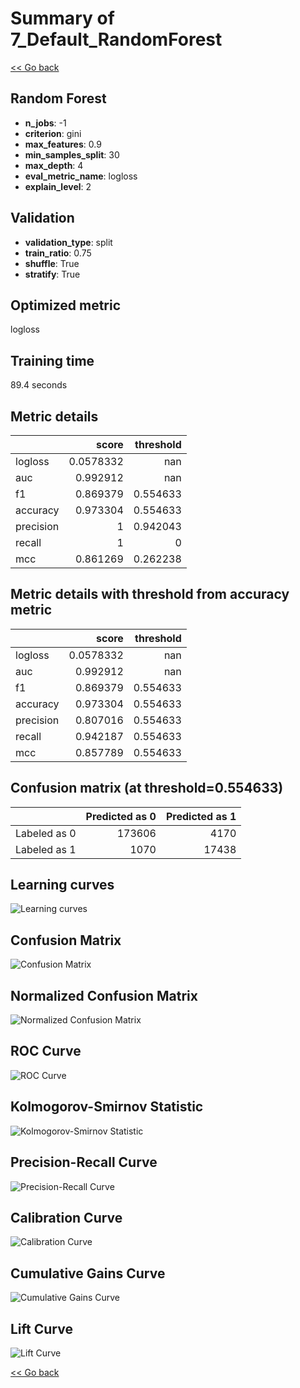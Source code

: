 # Summary of 7_Default_RandomForest

[<< Go back](../README.md)


## Random Forest
- **n_jobs**: -1
- **criterion**: gini
- **max_features**: 0.9
- **min_samples_split**: 30
- **max_depth**: 4
- **eval_metric_name**: logloss
- **explain_level**: 2

## Validation
 - **validation_type**: split
 - **train_ratio**: 0.75
 - **shuffle**: True
 - **stratify**: True

## Optimized metric
logloss

## Training time

89.4 seconds

## Metric details
|           |     score |   threshold |
|:----------|----------:|------------:|
| logloss   | 0.0578332 |  nan        |
| auc       | 0.992912  |  nan        |
| f1        | 0.869379  |    0.554633 |
| accuracy  | 0.973304  |    0.554633 |
| precision | 1         |    0.942043 |
| recall    | 1         |    0        |
| mcc       | 0.861269  |    0.262238 |


## Metric details with threshold from accuracy metric
|           |     score |   threshold |
|:----------|----------:|------------:|
| logloss   | 0.0578332 |  nan        |
| auc       | 0.992912  |  nan        |
| f1        | 0.869379  |    0.554633 |
| accuracy  | 0.973304  |    0.554633 |
| precision | 0.807016  |    0.554633 |
| recall    | 0.942187  |    0.554633 |
| mcc       | 0.857789  |    0.554633 |


## Confusion matrix (at threshold=0.554633)
|              |   Predicted as 0 |   Predicted as 1 |
|:-------------|-----------------:|-----------------:|
| Labeled as 0 |           173606 |             4170 |
| Labeled as 1 |             1070 |            17438 |

## Learning curves
![Learning curves](learning_curves.png)
## Confusion Matrix

![Confusion Matrix](confusion_matrix.png)


## Normalized Confusion Matrix

![Normalized Confusion Matrix](confusion_matrix_normalized.png)


## ROC Curve

![ROC Curve](roc_curve.png)


## Kolmogorov-Smirnov Statistic

![Kolmogorov-Smirnov Statistic](ks_statistic.png)


## Precision-Recall Curve

![Precision-Recall Curve](precision_recall_curve.png)


## Calibration Curve

![Calibration Curve](calibration_curve_curve.png)


## Cumulative Gains Curve

![Cumulative Gains Curve](cumulative_gains_curve.png)


## Lift Curve

![Lift Curve](lift_curve.png)



[<< Go back](../README.md)
